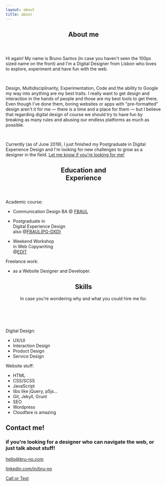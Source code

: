 ```yaml
---
layout: about
title: about
---
```



<section title="sobre" id="sobre">
    <header>
        <h2 class="titulo-bloco">About me</h2>
    </header>
    <p>Hi again! My name is Bruno Santos <span class="italic small-text">(in case you haven't seen the 100px sized name on the front)</span> and I'm a Digital Designer from Lisbon who loves to explore, experiment and have fun with the web.</p>
    <br>    
    <p><span class="bold">Design</span>, <span class="bold">Multidisciplinarity</span>, <span class="bold">Experimentation</span>, <span class="bold">Code</span> and <span class="bold italic">the ability to Google my way into anything</span> are my best traits. I really want to get design and interaction in the hands of people and those are my best tools to get there. <br><span class="italic">Even though I've done them</span>, boring websites or apps with "pre-formatted" design aren't <span class="italic">it</span> for me — <span class="underline">there is a time and a place for them</span> — but I believe that <span class="italic small-text">regarding digital design of course</span> we should try to have fun by breaking as many rules and  abusing our endless platforms as much as possible.</p>
    <br>
    <p>Currently <span class="italic">(as of June 2019)</span>, I just finished my Postgraduate in Digital Experience Design and I'm looking for new challenges to grow as a designer in the field. <a href="mailto:hello@bru-no.com?subject=I really want to talk to you!&body=Hi Bruno — I'm really cool cause I clicked that link to actually talk to you!">Let me know if you're looking for me!</a></p>
</section>

<section title="Education and Experience" id="education">
    <header>
        <h2 class="titulo-bloco">Education and<br>Experience</h2>
    </header>
    <div class="bloco">
        <p class="hidden">Academic course:</p>
        <ul>
            <li><p>Communication Design BA @    <a href="http://www.belasartes.ulisboa.pt" target="_blank">FBAUL</a></p></li>
            <li><p>Postgraduate in <br>Digital Experience Design<br>also @<a href="http://www.belasartes.ulisboa.pt" target="_blank">FBAUL</a><a href="http://dxd.belasartes.ulisboa.pt" target="_blank">(PG-DXD)</a></p></li>
            <li><p>Weekend Workshop <br>in Web Copywriting<br>@<a href="https://edit.com.pt/" target="_blank">EDIT</a></p></li>
        </ul>
        <p class="underline">Freelance work:</p>
        <ul>
            <li><p>as a Website Designer and Developer.</p></li>
        </ul>
    </div>
</section>

<section title="skills" id="skills">
    <header>
        <h2 class="titulo-bloco">Skills</h2>
        <p>In case you’re wondering why and what you could hire me for.</p>
    </header>
    <div class="bloco">
        <br>
        <p class="underline">Digital Design:</p>
        <ul>
            <li>UX/UI</li>
            <li>Interaction Design</li>
            <li>Product Design</li>
            <li>Service Design</li>
        </ul>
        <p class="underline">Website stuff:</p>
        <ul>
            <li>HTML</li>
            <li>CSS/SCSS</li>
            <li>JavaScript</li>
            <li>libs like jQuery, p5js...</li>
            <li>Git, Jekyll, Grunt</li>
            <li>SEO</li>
            <li>Wordpress</li>
            <li>Cloudfare is amazing</li>
        </ul>
    </div>
</section>

<section title="Contact" id="contact">
    <h2 class="titulo-bloco">Contact me!</h2>
    <h3>if you're looking for a designer who can navigate the web, or just talk about stuff!</h3>
    <div class="bloco">
        <p><a href="mailto:hello@bru-no.com?Subject=Hey,%20Let's%20talk!" target="_blank">hello@bru-no.com</a></p>
        <p><a href="https://www.linkedin.com/in/bru-no/" target="_blank" rel="noreferrer">linkedin.com/in/bru-no</a></p>
        <p><a href="https://wa.me/351913673754" target="_blank" rel="noreferrer">Call or Text</a></p>
    </div>
</section>
